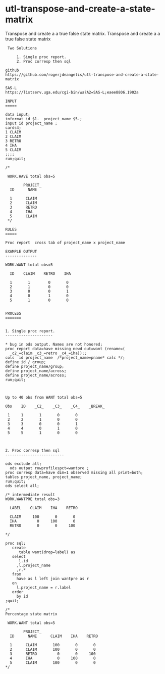 # utl-transpose-and-create-a-state-matrix
Transpose and create a a true false state matrix.
    Transpose and create a a true false state matrix

     Two Solutions

         1. Single proc report.
         2. Proc corresp then sql

    github
    https://github.com/rogerjdeangelis/utl-transpose-and-create-a-state-matrix

    SAS-L
    https://listserv.uga.edu/cgi-bin/wa?A2=SAS-L;eaee8806.1902a

    INPUT
    =====

    data input;
    informat id $1.  project_name $5.;
    input id project_name ;
    cards4;
    1 CLAIM
    2 CLAIM
    3 RETRO
    4 IHA
    5 CLAIM
    ;;;;
    run;quit;

    /*

     WORK.HAVE total obs=5

            PROJECT_
      ID      NAME

      1      CLAIM
      2      CLAIM
      3      RETRO
      4      IHA
      5      CLAIM
     */

    RULES
    =====

    Proc report  cross tab of project_name x project_name

    EXAMPLE OUTPUT
    --------------

    WORK.WANT total obs=5

      ID    CLAIM    RETRO    IHA

      1       1        0       0
      2       1        0       0
      3       0        0       1
      4       0        1       0
      5       1        0       0


    PROCESS
    =======


    1. Single proc report.
    ---------------------

    * bug in ods output. Names are not honored;
    proc report data=have missing nowd out=want (rename=(
      _c2_=claim _c3_=retro _c4_=iha));;
    cols  id project_name  /*project_name=pname* calc */;
    define id / group;
    define project_name/group;
    define project_name/across;
    define project_name/across;
    run;quit;



    Up to 40 obs from WANT total obs=5

    Obs    ID    _C2_    _C3_    _C4_    _BREAK_

     1     1       1       0       0
     2     2       1       0       0
     3     3       0       0       1
     4     4       0       1       0
     5     5       1       0       0



    2. Proc corresp then sql
    --------------------------

    ods exclude all;
      ods output rowprofilespct=wantpre ;
    proc corresp data=have dim=1 observed missing all print=both;
    tables project_name, project_name;
    run;quit;
    ods select all;

    /* intermediate result
    WORK.WANTPRE total obs=3

      LABEL    CLAIM    IHA    RETRO

      CLAIM     100       0       0
      IHA         0     100       0
      RETRO       0       0     100

    */

    proc sql;
       create
          table want(drop=label) as
       select
          l.id
         ,l.project_name
         ,r.*
       from
         have as l left join wantpre as r
       on
         l.project_name = r.label
       order
         by id
    ;quit;

    /*
    Percentage state matrix

     WORK.WANT total obs=5

            PROJECT_
      ID      NAME      CLAIM    IHA    RETRO

      1      CLAIM       100       0       0
      2      CLAIM       100       0       0
      3      RETRO         0       0     100
      4      IHA           0     100       0
      5      CLAIM       100       0       0
    */

